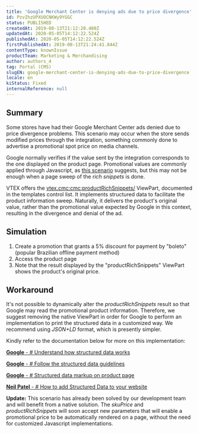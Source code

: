 ```yaml
---
title: 'Google Merchant Center is denying ads due to price divergence'
id: PzvIhzUPXUOCNKWy9YGGC
status: PUBLISHED
createdAt: 2019-08-13T21:12:20.480Z
updatedAt: 2020-05-05T14:12:22.524Z
publishedAt: 2020-05-05T14:12:22.524Z
firstPublishedAt: 2019-08-13T21:24:41.844Z
contentType: knownIssue
productTeam: Marketing & Merchandising
author: authors_4
tag: Portal (CMS)
slugEN: google-merchant-center-is-denying-ads-due-to-price-divergence
locale: en
kiStatus: Fixed
internalReference: null
---
```


## Summary

Some stores have had their Google Merchant Center ads denied due to price divergence problems. This scenario may occur when the store sends modified prices through the integration, something commonly done to advertise a promotional spot price on media channels.  
  
Google normally verifies if the value sent by the integration corresponds to the one displayed on the product page. Promotional values are commonly applied through Javascript, as [this scenario](https://help.vtex.com/known-issues/google-merchant-center-denies-ads-due-to-price-divergence--PzvIhzUPXUOCNKWy9YGGC) suggests, but this may not be enough when a page sweep of the _rich snippets_ is done.  

VTEX offers the <vtex.cmc:cmc:productRichSnippets/> ViewPart, documented in the templates control list. It implements structured data to facilitate the product information sweep. Naturally, it delivers the product's original value, rather than the promotional value expected by Google in this context, resulting in the divergence and denial of the ad.  

## Simulation

1. Create a promotion that grants a 5% discount for payment by "boleto" (popular Brazilian offline payment method)
2. Access the product page
3. Note that the result displayed by the "productRichSnippets" ViewPart shows the product's original price.

## Workaround

It's not possible to dynamically alter the _productRichSnippets_ result so that Google may read the promotional product information. Therefore, we suggest removing the native ViewPart in order for Google to perform an implementation to print the structured data in a customized way. We recommend using _JSON+LD_ format, which is presently simpler. 
  
Kindly refer to the documentation below for more on this implementation:
  
[**Google** - # Understand how structured data works](https://developers.google.com/search/docs/guides/intro-structured-data?hl=en-us)
  
[**Google** - # Follow the structured data guidelines](https://developers.google.com/search/docs/guides/sd-policies?hl=en-us)  
  
[**Google** - # Structured data markup on product page](https://developers.google.com/search/docs/data-types/product?hl=en-us)  
  
[**Neil Patel** - # How to add Structured Data to your website](https://neilpatel.com/blog/structured-data/)  
  
**Update:** This scenario has already been solved by our development team and will benefit from a native solution. The _skuPrice_ and _productRichSnippets_ will soon accept new parameters that will enable a promotional price to be automatically rendered on a page, without the need for customized Javascript implementations.

